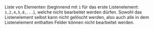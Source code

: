 Liste von Elementen (beginnend mit `1` für das erste Listenelement:
`1,2,4,5,8,...`), welche nicht bearbeitet werden dürfen. Sowohl das
Listenelement selbst kann nicht gelöscht werden, also auch alle in dem
Listenelement enthalten Felder können nicht bearbeitet werden.
